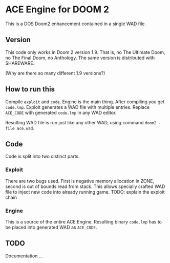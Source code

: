 # ACE Engine for DOOM 2
This is a DOS Doom2 enhancement contained in a single WAD file.

## Version
This code only works in Doom 2 version 1.9.
That is, no The Ultimate Doom, no The Final Doom, no Anthology.
The same version is distributed with SHAREWARE.

(Why are there so many different 1.9 versions?)

## How to run this
Compile `exploit` and `code`.
Engine is the main thing. After compiling you get `code.lmp`.
Exploit generates a WAD file with multiple entries. Replace `ACE_CODE` with generated `code.lmp` in any WAD editor.

Resulting WAD file is run just like any other WAD, using command `doom2 -file ace.wad`.

## Code
Code is split into two distinct parts.

### Exploit
There are two bugs used. First is negative memory allocation in ZONE, second is out of bounds read from stack.
This allows specially crafted WAD file to inject new code into already running game.
TODO: explain the exploit chain

### Engine
This is a source of the entire ACE Engine. Resulting binary `code.lmp` has to be placed into generated WAD as `ACE_CODE`.


## TODO
Documentation ...